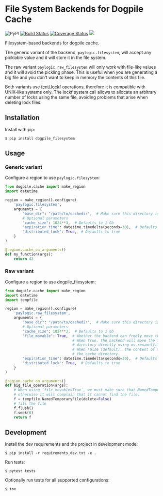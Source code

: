 # File System Backends for Dogpile Cache

![PyPI](https://img.shields.io/pypi/v/dogpile_filesystem.svg?style=flat)
[![Build Status](https://travis-ci.org/paylogic/dogpile_filesystem.svg?branch=master)](https://travis-ci.org/paylogic/dogpile_filesystem)
[![Coverage Status](https://coveralls.io/repos/github/paylogic/dogpile_filesystem/badge.svg?branch=master)](https://coveralls.io/github/paylogic/dogpile_filesystem?branch=master)
![](https://img.shields.io/pypi/pyversions/dogpile_filesystem.svg?style=flat)



Filesystem-based backends for dogpile cache.

The generic variant of the backend, `paylogic.filesystem`, will accept any picklable value and it will store it in the file system.

The raw variant `paylogic.raw_filesystem` will only work with file-like values and it will avoid the pickling phase. This is useful when you are generating a big file and you don't want to keep in memory the contents of this file.
 
Both variants use [fcntl.lockf](https://docs.python.org/3.7/library/fcntl.html#fcntl.lockf) operations, therefore it is compatible with  UNIX-like systems only.
The lockf system call allows to allocate an arbitrary number of locks using the same file, avoiding problems that arise when deleting lock files.


## Installation
Install with pip:

`$ pip install dogpile_filesystem`

## Usage
### Generic variant
Configure a region to use `paylogic.filesystem`:
```python
from dogpile.cache import make_region
import datetime

region = make_region().configure(
    'paylogic.filesystem',
    arguments = {
        "base_dir": "/path/to/cachedir",  # Make sure this directory is only for this region
        # Optional parameters
        "cache_size": 1024**3,  # Defaults to 1 Gb
        "expiration_time": datetime.timedelta(seconds=30),  # Defaults to no expiration
        "distributed_lock": True,  # Defaults to true
    }
)

@region.cache_on_arguments()
def my_function(args):
    return 42
```

### Raw variant
Configure a region to use dogpile_filesystem:
```python
from dogpile.cache import make_region
import datetime
import tempfile

region = make_region().configure(
    'paylogic.raw_filesystem',
    arguments = {
        "base_dir": "/path/to/cachedir",  # Make sure this directory is only for this region
        # Optional parameters
        "cache_size": 1024**3,  # Defaults to 1 Gb
        "file_movable": True,  # Whether the backend can freely move the file.
                               # When True, the backend will move the file to the cache
                               # directory directly using os.rename(file.name).
                               # When False (default), the content of the file will be copied to 
                               # the cache directory.
        "expiration_time": datetime.timedelta(seconds=30),  # Defaults to no expiration
        "distributed_lock": True,  # Defaults to true
    }
)

@region.cache_on_arguments()
def big_file_operation(args):
    # When using `file_movable=True`, we must make sure that NamedTemporaryFile does not delete the file on close,
    # otherwise it will complain that it cannot find the file.
    f = tempfile.NamedTemporaryFile(delete=False)
    # fill the file
    f.flush()
    f.seek(0)
    return f
```

## Development
Install the dev requirements and the project in development mode:

`$ pip install -r requirements_dev.txt -e .`

Run tests:

`$ pytest tests`

Optionally run tests for all supported configurations:

`$ tox`
